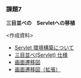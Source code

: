 ### 課題7

**三目並べの　Servletへの移植**
      
<作成資料>
- [Servlet 環境構築について](https://docs.google.com/document/d/171mJoRhb-yySizwMkTSt6fURJMEQipqNmpC16qoZgGc/edit?usp=sharing)
- [三目並べ(Servlet) 仕様](https://docs.google.com/document/d/1fL9lQEhNv9LQf68TTod-uU1y9zr6Q3G9OtyTIxM8DJE/edit?usp=sharing)
- [画面遷移図](https://drive.google.com/file/d/19YzDnDe435BF5MGGNOBQ2XIEP_qwk6RV/view?usp=sharing)
- [画面遷移図（拡張）](https://drive.google.com/file/d/197wSKpNbOiWmrbx0i6aO1fs1JFnf6ZcI/view?usp=sharing)